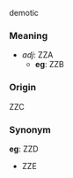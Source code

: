 demotic
### Meaning
+ _adj_: ZZA
	+ __eg__: ZZB

### Origin

ZZC

### Synonym

__eg__: ZZD

+ ZZE


